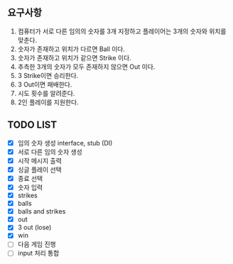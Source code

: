 ## 요구사항
1. 컴퓨터가 서로 다른 임의의 숫자를 3개 지정하고 플레이어는 3개의 숫자와 위치를 맞춘다.
2. 숫자가 존재하고 위치가 다르면 Ball 이다.
3. 숫자가 존재하고 위치가 같으면 Strike 이다. 
4. 추측한 3개의 숫자가 모두 존재하지 않으면 Out 이다.
5. 3 Strike이면 승리한다.
6. 3 Out이면 패배한다.
7. 시도 횟수를 알려준다.
8. 2인 플레이를 지원한다.


## TODO LIST
- [x] 임의 숫자 생성 interface, stub (DI)
- [x] 서로 다른 임의 숫자 생성
- [x] 시작 메시지 출력
- [x] 싱글 플레이 선택
- [x] 종료 선택
- [x] 숫자 입력
- [x] strikes
- [x] balls 
- [x] balls and strikes
- [x] out
- [x] 3 out (lose)
- [x] win
- [ ] 다음 게임 진행
- [ ] input 처리 통합